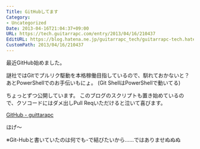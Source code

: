 ```yaml
---
Title: GitHubしてます
Category:
- Uncategorized
Date: 2013-04-16T21:04:37+09:00
URL: https://tech.guitarrapc.com/entry/2013/04/16/210437
EditURL: https://blog.hatena.ne.jp/guitarrapc_tech/guitarrapc-tech.hatenablog.com/atom/entry/11696248318757675601
CustomPath: 2013/04/16/210437
---
```


最近GitHub始めました。

謎社ではGitでプルリク駆動を本格稼働目指しているので、馴れておかないと？
あとPowerShellでのお手伝いもにょ。 (Git ShellはPowerShellで動いてる)

ちょっとずつ公開しています。
このブログのスクリプトも置き始めているので、クソコードにはダメ出しPull Reqいただけると泣いて喜びます。

[GitHub - guittarapc](https://github.com/guitarrapc)

ほげ～

※Git-Hubと書いていたのは何でも-で結びたいから……ではありませぬぬぬ
